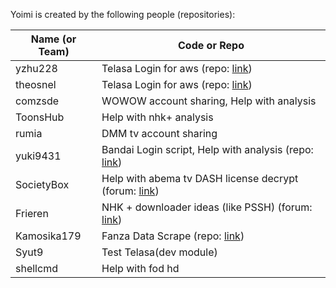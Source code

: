 Yoimi is created by the following people (repositories):

| Name (or Team)    | Code or Repo                                                                                                                                                            |
| ----------------- | ----------------------------------------------------------------------------------------------------------------------------------------------------------------------- |
| yzhu228           | Telasa Login for aws (repo: [link](https://github.com/yzhu228/aws-cognito-srp))                                                                                         |
| theosnel          | Telasa Login for aws (repo: [link](https://github.com/theosnel/python-xsense))                                                                                          |
| comzsde           | WOWOW account sharing, Help with analysis                                                                                                                               |
| ToonsHub          | Help with nhk+ analysis                                                                                                                                                 |
| rumia             | DMM tv account sharing                                                                                                                                                  |
| yuki9431          | Bandai Login script, Help with analysis (repo: [link](https://github.com/yuki9431/scraper_gundam_mobile))                                                               |
| SocietyBox        | Help with abema tv DASH license decrypt (forum: [link](https://forum.videohelp.com/threads/414857-Help-me-to-download-this-video-from-abema#post2740694))               |
| Frieren           | NHK + downloader ideas (like PSSH) (forum: [link](https://forum.videohelp.com/threads/415533-help-me-to-get-PSSH-from-NHK-Plus-and-convert-subtitles-to-normal-format)) |
| Kamosika179       | Fanza Data Scrape (repo: [link](https://github.com/kamosika179/fanza_doujin_manga_and_audio_add_metadata))                                                              |
| Syut9             | Test Telasa(dev module)                                                                                                                                                 |
| shellcmd          | Help with fod hd                                                                                                                                                        |